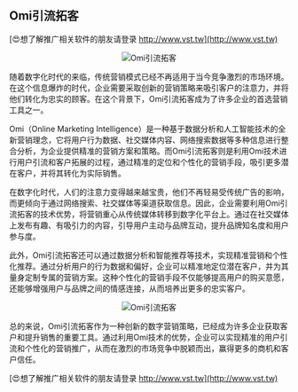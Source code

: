 ## **Omi引流拓客**

[😍想了解推广相关软件的朋友请登录 http://www.vst.tw](http://www.vst.tw)

 <center><img src="https://vst.tw/MP4/tuiguang/png/5.png" alt="Omi引流拓客"></center>

随着数字化时代的来临，传统营销模式已经不再适用于当今竞争激烈的市场环境。在这个信息爆炸的时代，企业需要采取创新的营销策略来吸引客户的注意力，并将他们转化为忠实的顾客。在这个背景下，Omi引流拓客成为了许多企业的首选营销工具之一。

Omi（Online Marketing Intelligence）是一种基于数据分析和人工智能技术的全新营销理念，它将用户行为数据、社交媒体内容、网络搜索数据等多种信息进行整合分析，为企业提供精准的营销方案和策略。而Omi引流拓客则是利用Omi技术进行用户引流和客户拓展的过程，通过精准的定位和个性化的营销手段，吸引更多潜在客户，并将其转化为实际销售。

在数字化时代，人们的注意力变得越来越宝贵，他们不再轻易受传统广告的影响，而更倾向于通过网络搜索、社交媒体等渠道获取信息。因此，企业需要利用Omi引流拓客的技术优势，将营销重心从传统媒体转移到数字化平台上。通过在社交媒体上发布有趣、有吸引力的内容，引导用户主动与品牌互动，提升品牌知名度和用户参与度。

此外，Omi引流拓客还可以通过数据分析和智能推荐等技术，实现精准营销和个性化推荐。通过分析用户的行为数据和偏好，企业可以精准地定位潜在客户，并为其量身定制专属的营销方案。这种个性化的营销手段不仅能够提高用户的购买意愿，还能够增强用户与品牌之间的情感连接，从而培养出更多的忠实客户。

 <center><img src="https://vst.tw/MP4/tuiguang/png/2.png" alt="Omi引流拓客"></center>

总的来说，Omi引流拓客作为一种创新的数字营销策略，已经成为许多企业获取客户和提升销售的重要工具。通过利用Omi技术的优势，企业可以实现精准的用户引流和个性化的营销推广，从而在激烈的市场竞争中脱颖而出，赢得更多的商机和客户信任。

[😍想了解推广相关软件的朋友请登录 http://www.vst.tw](http://www.vst.tw)



